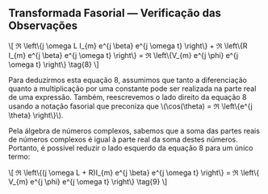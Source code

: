 ## Transformada Fasorial — Verificação das Observações

<div class="regular">

\\[
    ℜ \\left\\{j \\omega L I_{m} e^{j \beta} e^{j \omega t} \\right\\} + ℜ \\left\\{R I_{m} e^{j \beta} e^{j \omega t} \\right\\} = ℜ \\left\\{V_{m} e^{j \phi} e^{j \omega t} \\right\\} \\tag{8}
\\]

Para deduzirmos esta equação 8, assumimos que tanto a diferenciação quanto a multiplicação por uma constante pode ser realizada na parte real de uma expressão. Também, reescrevemos o lado direito da equação 8 usando a notação fasorial que preconiza que \\(\cos(\theta) = ℜ \\left\\{e^{j \theta} \\right\\}\\).

Pela álgebra de números complexos, sabemos que a soma das partes reais de números complexos é igual à parte real da soma destes números. Portanto, é possível reduzir o lado esquerdo da equação 8 para um único termo:

\\[
    ℜ \\left\\{(j \\omega L + R)I_{m} e^{j \beta} e^{j \omega t} \\right\\} = ℜ \\left\\{ V_{m} e^{j \phi} e^{j \omega t} \\right\\} \\tag{9}
\\]

</div>
